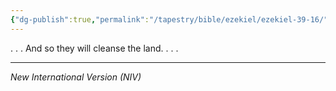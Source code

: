 ```yaml
---
{"dg-publish":true,"permalink":"/tapestry/bible/ezekiel/ezekiel-39-16/","title":"Ezekiel 39:16","hide":true,"tags":["bible-verse","bible-verse"],"dgHomeLink":true,"dgShowLocalGraph":true,"dgEnableSearch":true}
---
```


. . . And so they will cleanse the land. . . . 

---
*New International Version (NIV)*